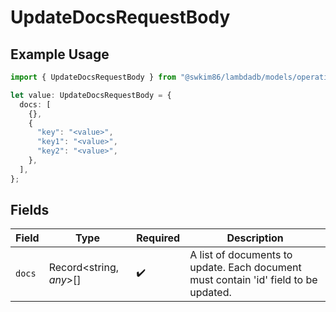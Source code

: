 # UpdateDocsRequestBody

## Example Usage

```typescript
import { UpdateDocsRequestBody } from "@swkim86/lambdadb/models/operations";

let value: UpdateDocsRequestBody = {
  docs: [
    {},
    {
      "key": "<value>",
      "key1": "<value>",
      "key2": "<value>",
    },
  ],
};
```

## Fields

| Field                                                                               | Type                                                                                | Required                                                                            | Description                                                                         |
| ----------------------------------------------------------------------------------- | ----------------------------------------------------------------------------------- | ----------------------------------------------------------------------------------- | ----------------------------------------------------------------------------------- |
| `docs`                                                                              | Record<string, *any*>[]                                                             | :heavy_check_mark:                                                                  | A list of documents to update. Each document must contain 'id' field to be updated. |